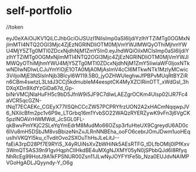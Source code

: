 # self-portfolio
//token

eyJ0eXAiOiJKV1QiLCJhbGciOiJSUzI1NiIsImp0aSI6IjdiYzlhYTZiMTg0OGMxNjlmMTI4NTQ2OGI3Mjc4ZjEzNGRlNDliOTM0MjVmYWJlMWQyOThiMjhmYWU4MjY5ZTg0MTI0ZDcxNjdhNjM1ZmY5In0.eyJhdWQiOiIxMCIsImp0aSI6IjdiYzlhYTZiMTg0OGMxNjlmMTI4NTQ2OGI3Mjc4ZjEzNGRlNDliOTM0MjVmYWJlMWQyOThiMjhmYWU4MjY5ZTg0MTI0ZDcxNjdhNjM1ZmY5IiwiaWF0IjoxNTkwNDIwNDIwLCJuYmYiOjE1OTA0MjA0MjAsImV4cCI6MTkwNTk1MzIyMCwic3ViIjoiMjE3NSIsInNjb3BlcyI6W119.5B0_jyOZHWUleghwJfPBPvMUqRtBYZiRn6CBm4swtzL3LtdJ3CCj5kdmubleM4eesptCK4MyXZCIRinOTT_xWdGsI_3hDXqXDn9XdYzGiDa67d_Gp-biNrVMCjNIaHuFH5c9bD5JfnW9i5JF9C7dlwLAEZgrOCKm4Ulsp02lJR7Fc4aVCR5qcGZN-tNqT7ECAEKc_CGEyX77lISQhCCcZW57PCPRYfrzUON2A2xHACmNqqwpJV6_NXilcBfm2pc1v6P9e_LTGrbq16m1YvbSO22WAQzRYERZywK9vFn3j6VgCK5pzlNOAVrHWMWdl_JcSGL0FL-qkBwvPmYKjC2SLeYqYmEdrM8MudMo66OZsp3rfuHteUX9CgreydU6AD0c6lVu8mH5DSbJM8vsBbizeNnZvJLRnNNBEha_ooFO6cebrJOmJDwm1uoHEquslhiVKQYI5ku_cTvditOvo2SXOuThHsJLeLitJ--faEiA3rpD28Pf7E9RYiS_X4yRUiNsXvZbWHiNk5AEsRTFG_tDLfbOMlj0lPfKxv3WmQT5AS39n91gvHqphCIIHkdBE4uMXgNJXMY05yN0jSPbbQJd6l8RfyqNhRcEg99HotJ9A1kFPSNUR00Zsn11JLwNyJOYFYtFe5b_Nza0EUJdvNAIMPVGoHgADLJQyyndy-Y_O6g
